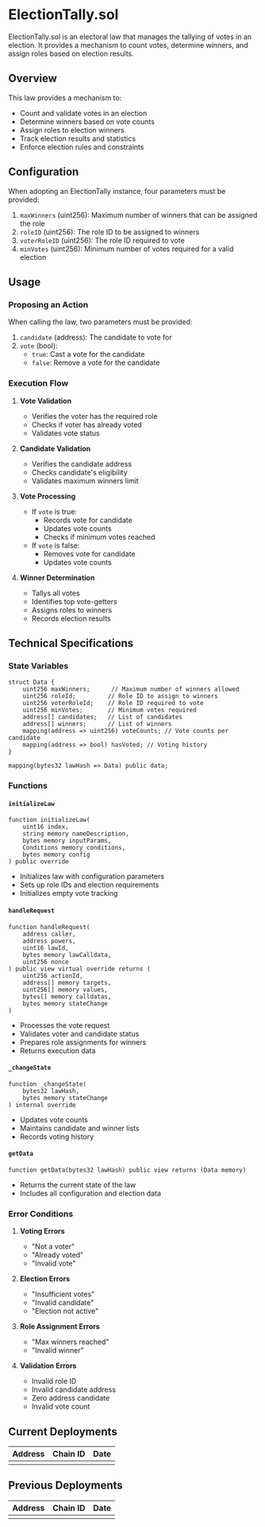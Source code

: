 # ElectionTally.sol

ElectionTally.sol is an electoral law that manages the tallying of votes in an election. It provides a mechanism to count votes, determine winners, and assign roles based on election results.

## Overview

This law provides a mechanism to:
- Count and validate votes in an election
- Determine winners based on vote counts
- Assign roles to election winners
- Track election results and statistics
- Enforce election rules and constraints

## Configuration

When adopting an ElectionTally instance, four parameters must be provided:

1. `maxWinners` (uint256): Maximum number of winners that can be assigned the role
2. `roleID` (uint256): The role ID to be assigned to winners
3. `voterRoleID` (uint256): The role ID required to vote
4. `minVotes` (uint256): Minimum number of votes required for a valid election

## Usage

### Proposing an Action

When calling the law, two parameters must be provided:

1. `candidate` (address): The candidate to vote for
2. `vote` (bool): 
   - `true`: Cast a vote for the candidate
   - `false`: Remove a vote for the candidate

### Execution Flow

1. **Vote Validation**
   - Verifies the voter has the required role
   - Checks if voter has already voted
   - Validates vote status

2. **Candidate Validation**
   - Verifies the candidate address
   - Checks candidate's eligibility
   - Validates maximum winners limit

3. **Vote Processing**
   - If `vote` is true:
     - Records vote for candidate
     - Updates vote counts
     - Checks if minimum votes reached
   - If `vote` is false:
     - Removes vote for candidate
     - Updates vote counts

4. **Winner Determination**
   - Tallys all votes
   - Identifies top vote-getters
   - Assigns roles to winners
   - Records election results

## Technical Specifications

### State Variables

```solidity
struct Data {
    uint256 maxWinners;      // Maximum number of winners allowed
    uint256 roleId;         // Role ID to assign to winners
    uint256 voterRoleId;    // Role ID required to vote
    uint256 minVotes;       // Minimum votes required
    address[] candidates;   // List of candidates
    address[] winners;      // List of winners
    mapping(address => uint256) voteCounts; // Vote counts per candidate
    mapping(address => bool) hasVoted; // Voting history
}

mapping(bytes32 lawHash => Data) public data;
```

### Functions

#### `initializeLaw`
```solidity
function initializeLaw(
    uint16 index,
    string memory nameDescription,
    bytes memory inputParams,
    Conditions memory conditions,
    bytes memory config
) public override
```
- Initializes law with configuration parameters
- Sets up role IDs and election requirements
- Initializes empty vote tracking

#### `handleRequest`
```solidity
function handleRequest(
    address caller,
    address powers,
    uint16 lawId,
    bytes memory lawCalldata,
    uint256 nonce
) public view virtual override returns (
    uint256 actionId,
    address[] memory targets,
    uint256[] memory values,
    bytes[] memory calldatas,
    bytes memory stateChange
)
```
- Processes the vote request
- Validates voter and candidate status
- Prepares role assignments for winners
- Returns execution data

#### `_changeState`
```solidity
function _changeState(
    bytes32 lawHash,
    bytes memory stateChange
) internal override
```
- Updates vote counts
- Maintains candidate and winner lists
- Records voting history

#### `getData`
```solidity
function getData(bytes32 lawHash) public view returns (Data memory)
```
- Returns the current state of the law
- Includes all configuration and election data

### Error Conditions

1. **Voting Errors**
   - "Not a voter"
   - "Already voted"
   - "Invalid vote"

2. **Election Errors**
   - "Insufficient votes"
   - "Invalid candidate"
   - "Election not active"

3. **Role Assignment Errors**
   - "Max winners reached"
   - "Invalid winner"

4. **Validation Errors**
   - Invalid role ID
   - Invalid candidate address
   - Zero address candidate
   - Invalid vote count

## Current Deployments

| Address | Chain ID | Date |
| ------- | -------- | ---- |
|         |          |      |

## Previous Deployments

| Address | Chain ID | Date |
| ------- | -------- | ---- |
|         |          |      |

